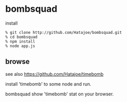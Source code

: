 bombsquad
=========

install

    % git clone http://github.com/Hatajoe/bombsquad.git
    % cd bombsquad
    % npm install
    % node app.js
    
browse
--------

see also https://github.com/Hatajoe/timebomb

install 'timebomb' to some node and run.

bombsquad show 'timebomb' stat on your browser.   
